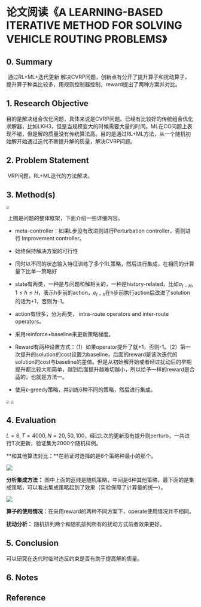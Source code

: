 # 论文阅读《A LEARNING-BASED ITERATIVE METHOD FOR SOLVING VEHICLE ROUTING PROBLEMS》



## 0. Summary

​		通过RL+ML+迭代更新 解决CVRP问题，创新点有分开了提升算子和扰动算子，提升算子种类比较多，用规则控制器控制，reward提出了两种方案并对比。



## 1. Research Objective

​		目的是解决组合优化问题，具体来说是CVRP问题。已经有比较好的传统组合优化求解器，比如LKH3，但是当规模变大的时候需要大量的时间。ML在CO问题上表现不错，但是解的质量没有传统算法高。目的是通过RL+ML方法，从一个随机初始解开始通过迭代不断提升解的质量，解决CVRP问题。



## 2. Problem Statement

​		VRP问题，RL+ML迭代的方法解决。



## 3. Method(s)

<img src="https://cdn.mathpix.com/snip/images/BrpQeGoDCws4kkFDCV99I2NuyIIMktdZ0-jkQqYETi4.original.fullsize.png" style="zoom:50%;" />

​		上图是问题的整体框架，下面介绍一些详细内容。

* meta-controller：如果L步没有改进则进行Perturbation controller，否则进行 Improvement controller。

* 始终保持解决方案的可行性
* 同时以不同的状态输入特征训练了多个RL策略，然后进行集成，在相同的计算量下比单一策略好
* state有两类，一种是与问题和解相关的，一种是history-related，比如$a_{t-H},1\leq h\leq H$，表示h步前的action，$e_{t-h}$在h步前执行action后改进了solution的话为+1，否则为-1。
* action有很多，分为两类， intra-route operators and inter-route operators。
* 采用reinforce+baseline来更新策略梯度。
* Reward有两种设置方式：（1）如果operator提升了就+1，否则-1。（2）第一次提升的solution的cost设置为baseline，后面的reward是该次迭代的solution的cost与baseline的差值。但是从初始解开始或者经过扰动后的早期提升都比较大和简单，越到后面提升越难切越小，所以给予一样的reward是合适的，也就是方法一。
* 使用$\epsilon$-greedy策略，并训练6种不同的策略，然后进行集成。



<img src="https://cdn.mathpix.com/snip/images/N_uVfCGVTmkj0vmdD7a75U1SeXVYquszILFFirjoVVY.original.fullsize.png" style="zoom:50%;" />



<img src="https://cdn.mathpix.com/snip/images/ZXm_YcVmbueFCOGZyoIhoqqnMemw_Q54h6H91hKEOi8.original.fullsize.png" style="zoom:50%;" />



## 4. Evaluation

$L=6,T=4000,N=20,50,100$，经过L次的更新没有提升则perturb，一共进行T次更新，验证集为2000个随机样例。



**和其他算法对比：**在验证时选择的是6个策略种最小的那个。

![](https://cdn.mathpix.com/snip/images/qkYPZwQRijCJ2ZmdmZIMkaGNdfRwDcKJAWY4vXpabUQ.original.fullsize.png)



**分析集成方法：** 图中上面的蓝线是随机策略，中间是6种其他策略，最下面的是集成策略，可以看出集成策略起到了效果（实验保障了计算量的统一）。

![](https://cdn.mathpix.com/snip/images/d5tTeLgs3wDQAhCiwHMO7DyiPYJmadtXoxjk2H1zadM.original.fullsize.png)



**算子的使用情况**：在采用reward的两种不同方案下，operate使用情况并不相同。



**扰动分析：** 随机排列两个和随机排列所有的扰动方式前者效果更好。



## 5. Conclusion

可以研究在迭代时临时违反约束是否有助于提高解的质量。



## 6. Notes



## Reference



